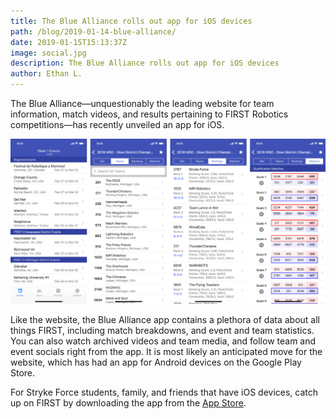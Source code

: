 ```yaml
---
title: The Blue Alliance rolls out app for iOS devices
path: /blog/2019-01-14-blue-alliance/
date: 2019-01-15T15:13:37Z
image: social.jpg
description: The Blue Alliance rolls out app for iOS devices
author: Ethan L.
---
```


The Blue Alliance—unquestionably the leading website for team information, match videos, and results pertaining to FIRST Robotics competitions—has recently unveiled an app for iOS.

<!--more-->
![TBA screenshots](social.jpg)

Like the website, the Blue Alliance app contains a plethora of data about all things FIRST, including match breakdowns, and event and team statistics. You can also watch archived videos and team media, and follow team and event socials right from the app. It is most likely an anticipated move for the website, which has had an app for Android devices on the Google Play Store.

For Stryke Force students, family, and friends that have iOS devices, catch up on FIRST by downloading the app from the [App Store](https://itunes.apple.com/us/app/apple-store/id1441973916?mt=8).
